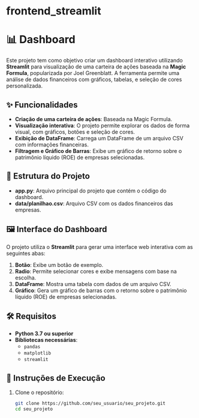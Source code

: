# frontend_streamlit
# 📊 Dashboard

Este projeto tem como objetivo criar um dashboard interativo utilizando **Streamlit** para visualização de uma carteira de ações baseada na **Magic Formula**, popularizada por Joel Greenblatt. A ferramenta permite uma análise de dados financeiros com gráficos, tabelas, e seleção de cores personalizada.

## ✨ Funcionalidades

- **Criação de uma carteira de ações**: Baseada na Magic Formula.
- **Visualização interativa**: O projeto permite explorar os dados de forma visual, com gráficos, botões e seleção de cores.
- **Exibição de DataFrame**: Carrega um DataFrame de um arquivo CSV com informações financeiras.
- **Filtragem e Gráfico de Barras**: Exibe um gráfico de retorno sobre o patrimônio líquido (ROE) de empresas selecionadas.

## 📂 Estrutura do Projeto

- **app.py**: Arquivo principal do projeto que contém o código do dashboard.
- **data/planilhao.csv**: Arquivo CSV com os dados financeiros das empresas.

## 🖼️ Interface do Dashboard

O projeto utiliza o **Streamlit** para gerar uma interface web interativa com as seguintes abas:
1. **Botão**: Exibe um botão de exemplo.
2. **Radio**: Permite selecionar cores e exibe mensagens com base na escolha.
3. **DataFrame**: Mostra uma tabela com dados de um arquivo CSV.
4. **Gráfico**: Gera um gráfico de barras com o retorno sobre o patrimônio líquido (ROE) de empresas selecionadas.

## 🛠️ Requisitos

- **Python 3.7 ou superior**
- **Bibliotecas necessárias**:
  - `pandas`
  - `matplotlib`
  - `streamlit`

## 🚀 Instruções de Execução

1. Clone o repositório:
   ```bash
   git clone https://github.com/seu_usuario/seu_projeto.git
   cd seu_projeto

